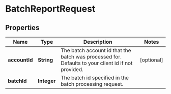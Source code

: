 

# BatchReportRequest


## Properties

Name | Type | Description | Notes
------------ | ------------- | ------------- | -------------
**accountId** | **String** | The batch account id that the batch was processed for. Defaults to your client id if not provided. |  [optional]
**batchId** | **Integer** | The batch id specified in the batch processing request. | 



